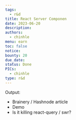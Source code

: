 ```yaml
---
tags:
  - r&d
title: React Server Componen
date: 2023-06-20
description:
authors:
  - chinhle
menu: earn
toc: false
notice:
bounty: 20
due_date:
status: Done
PICs:
  - chinhle
type: r&d
---
```


Output:

- Brainery / Hashnode article
- Demo
- Is it killing react-query / swr?
